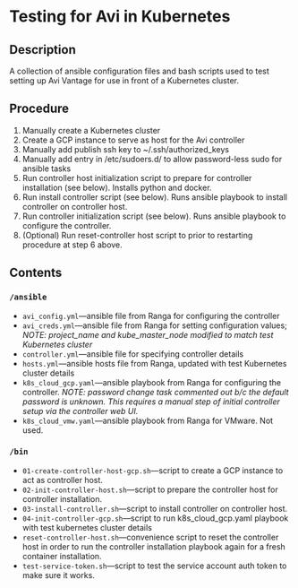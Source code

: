# Testing for Avi in Kubernetes

## Description

A collection of ansible configuration files and bash scripts used to test setting up Avi Vantage for use in
front of a Kubernetes cluster.

## Procedure

1. Manually create a Kubernetes cluster
2. Create a GCP instance to serve as host for the Avi controller
3. Manually add publish ssh key to ~/.ssh/authorized_keys
4. Manually add entry in /etc/sudoers.d/<username> to allow password-less sudo for ansible tasks
5. Run controller host initialization script to prepare for controller installation (see below). Installs python and docker.
6. Run install controller script (see below). Runs ansible playbook to install controller on controller host.
7. Run controller initialization script (see below). Runs ansible playbook to configure the controller.
8. (Optional) Run reset-controller host script to prior to restarting procedure at step 6 above.

## Contents
### ``/ansible``
* ``avi_config.yml``&mdash;ansible file from Ranga for configuring the controller
* ``avi_creds.yml``&mdash;ansible file from Ranga for setting configuration values; *NOTE: project_name and kube_master_node modified to match test Kubernetes cluster*
* ``controller.yml``&mdash;ansible file for specifying controller details
* ``hosts.yml``&mdash;ansible hosts file from Ranga, updated with test Kubernetes cluster details
* ``k8s_cloud_gcp.yaml``&mdash;ansible playbook from Ranga for configuring the controller. *NOTE: password change task
commented out b/c the default password is unknown. This requires a manual step of initial controller setup via the
controller web UI.*
* ``k8s_cloud_vmw.yaml``&mdash;ansible playbook from Ranga for VMware. Not used.

### ``/bin``
* ``01-create-controller-host-gcp.sh``&mdash;script to create a GCP instance to act as controller host.
* ``02-init-controller-host.sh``&mdash;script to prepare the controller host for controller installation.
* ``03-install-controller.sh``&mdash;script to install controller on controller host.
* ``04-init-controller-gcp.sh``&mdash;script to run k8s_cloud_gcp.yaml playbook with test kubernetes cluster details
* ``reset-controller-host.sh``&mdash;convenience script to reset the controller host in order to run the controller
installation playbook again for a fresh container installation.
* ``test-service-token.sh``&mdash;script to test the service account auth token to make sure it works.
